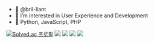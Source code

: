- 👋 @bril-liant
- 👀 I’m interested in User Experience and Development
- 🌱 Python, JavaScript, PHP

[![Solved.ac
프로필](http://mazassumnida.wtf/api/mini/generate_badge?boj=brilliant_p)](https://solved.ac/brilliant_p)
<img src="https://img.shields.io/badge/Python-3776AB?style=flat-square&amp;logo=Python&amp;logoColor=white" />
<img src="https://img.shields.io/badge/JavaScript-F7DF1E?style=flat-square&logo=JavaScript&logoColor=white" />
<img src="https://img.shields.io/badge/HTML5-E34F26?style=flat-square&logo=HTML5&logoColor=white"/></a>
<img src="https://img.shields.io/badge/CSS3-1572B6?style=flat-square&logo=CSS3&logoColor=white"/>


<!---
bril-liant/bril-liant is a ✨ special ✨ repository because its `README.md` (this file) appears on your GitHub profile.
You can click the Preview link to take a look at your changes.
--->
